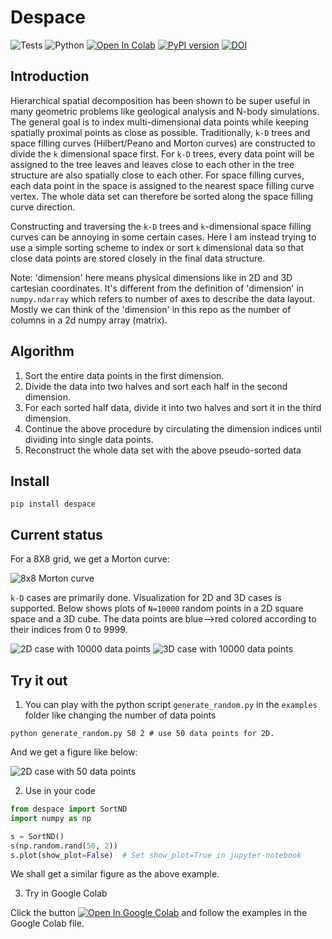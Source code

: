 # Despace

![Tests](https://github.com/Ruibin-Liu/despace/actions/workflows/tests.yml/badge.svg)
![Python](https://img.shields.io/badge/python-3.6-blue.svg)
<a href="https://colab.research.google.com/github/Ruibin-Liu/despace/blob/main/examples/despace_examples.ipynb" target="_parent"><img src="https://colab.research.google.com/assets/colab-badge.svg" alt="Open In Colab"/></a>
[![PyPI version](https://badge.fury.io/py/despace.svg)](https://badge.fury.io/py/despace)
[![DOI](https://zenodo.org/badge/DOI/10.5281/zenodo.6369236.svg)](https://doi.org/10.5281/zenodo.6369236)

## Introduction

Hierarchical spatial decomposition has been shown to be super useful in many geometric problems like geological analysis and N-body simulations. The general goal is to index multi-dimensional data points while keeping spatially proximal points as close as possible. Traditionally, `k-D` trees and space filling curves (Hilbert/Peano and Morton curves) are constructed to divide the `k` dimensional space first. For `k-D` trees, every data point will be assigned to the tree leaves and leaves close to each other in the tree structure are also spatially close to each other. For space filling curves, each data point in the space is assigned to the nearest space filling curve vertex. The whole data set can therefore be sorted along the space filling curve direction.

Constructing and traversing the `k-D` trees and `k`-dimensional space filling curves can be annoying in some certain cases. Here I am instead trying to use a simple sorting scheme to index or sort `k` dimensional data so that close data points are stored closely in the final data structure.

Note: 'dimension' here means physical dimensions like in 2D and 3D cartesian coordinates. It's different from the definition of 'dimension' in `numpy.ndarray` which refers to number of axes to describe the data layout. Mostly we can think of the 'dimension' in this repo as the number of columns in a 2d numpy array (matrix).

## Algorithm

1. Sort the entire data points in the first dimension.
2. Divide the data into two halves and sort each half in the second dimension.
3. For each sorted half data, divide it into two halves and sort it in the third dimension.
4. Continue the above procedure by circulating the dimension indices until dividing into single data points.
5. Reconstruct the whole data set with the above pseudo-sorted data

## Install

```
pip install despace
```

## Current status

For a 8X8 grid, we get a Morton curve:

![](./examples/figures/Morton.png "8x8 Morton curve")

`k-D` cases are primarily done. Visualization for 2D and 3D cases is supported. Below shows plots of `N=10000` random points in a 2D square space and a 3D cube. The data points are blue-->red colored according to their indices from 0 to 9999.

![](./examples/figures/2D_10000.png "2D case with 10000 data points")
![](./examples/figures/3D_10000.png "3D case with 10000 data points")

## Try it out

1. You can play with the python script `generate_random.py` in the `examples` folder like changing the number of data points

```
python generate_random.py 50 2 # use 50 data points for 2D.
```

And we get a figure like below:

![](./examples/figures/2D_50.png "2D case with 50 data points")

2. Use in your code

```python
from despace import SortND
import numpy as np

s = SortND()
s(np.random.rand(50, 2))
s.plot(show_plot=False)  # Set show_plot=True in jupyter-notebook
```

We shall get a similar figure as the above example.

3. Try in Google Colab

Click the button <a href="https://colab.research.google.com/github/Ruibin-Liu/despace/blob/main/examples/despace_examples.ipynb" target="_parent"><img src="https://colab.research.google.com/assets/colab-badge.svg" alt="Open In Google Colab"/></a> and follow the examples in the Google Colab file.
